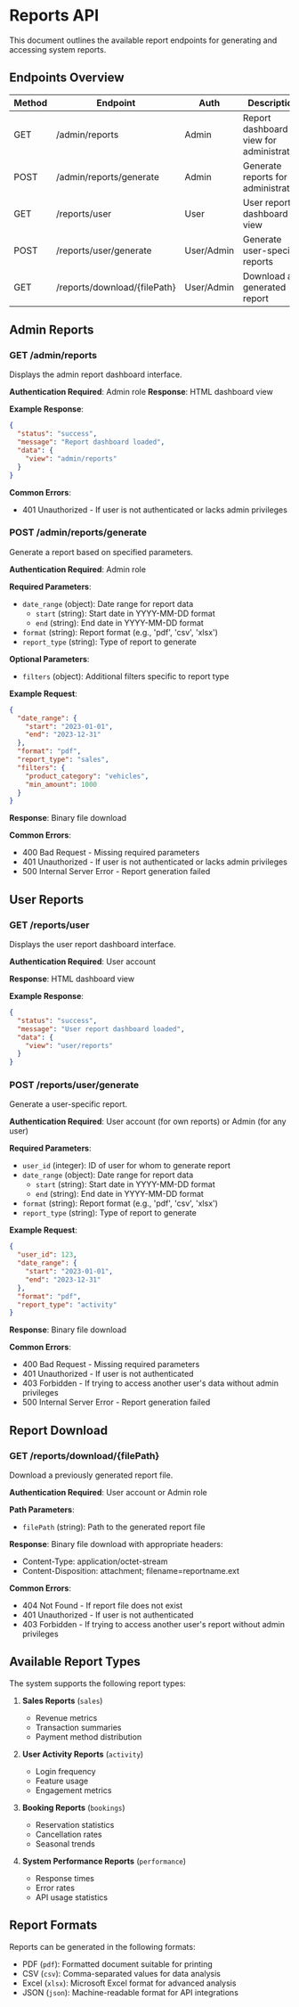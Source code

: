 # Reports API

This document outlines the available report endpoints for generating and accessing system reports.

## Endpoints Overview

| Method | Endpoint | Auth | Description |
|--------|----------|------|-------------|
| GET | /admin/reports | Admin | Report dashboard view for administrators |
| POST | /admin/reports/generate | Admin | Generate reports for administrators |
| GET | /reports/user | User | User report dashboard view |
| POST | /reports/user/generate | User/Admin | Generate user-specific reports |
| GET | /reports/download/{filePath} | User/Admin | Download a generated report |

## Admin Reports

### GET /admin/reports
Displays the admin report dashboard interface.

**Authentication Required**: Admin role
**Response**: HTML dashboard view

**Example Response**:
```json
{
  "status": "success",
  "message": "Report dashboard loaded",
  "data": {
    "view": "admin/reports"
  }
}
```

**Common Errors**:
- 401 Unauthorized - If user is not authenticated or lacks admin privileges

### POST /admin/reports/generate
Generate a report based on specified parameters.

**Authentication Required**: Admin role

**Required Parameters**:
- `date_range` (object): Date range for report data
  - `start` (string): Start date in YYYY-MM-DD format
  - `end` (string): End date in YYYY-MM-DD format
- `format` (string): Report format (e.g., 'pdf', 'csv', 'xlsx')
- `report_type` (string): Type of report to generate

**Optional Parameters**:
- `filters` (object): Additional filters specific to report type

**Example Request**:
```json
{
  "date_range": {
    "start": "2023-01-01",
    "end": "2023-12-31"
  },
  "format": "pdf",
  "report_type": "sales",
  "filters": {
    "product_category": "vehicles",
    "min_amount": 1000
  }
}
```

**Response**: Binary file download

**Common Errors**:
- 400 Bad Request - Missing required parameters
- 401 Unauthorized - If user is not authenticated or lacks admin privileges
- 500 Internal Server Error - Report generation failed

## User Reports

### GET /reports/user
Displays the user report dashboard interface.

**Authentication Required**: User account

**Response**: HTML dashboard view

**Example Response**:
```json
{
  "status": "success",
  "message": "User report dashboard loaded",
  "data": {
    "view": "user/reports"
  }
}
```

### POST /reports/user/generate
Generate a user-specific report.

**Authentication Required**: User account (for own reports) or Admin (for any user)

**Required Parameters**:
- `user_id` (integer): ID of user for whom to generate report
- `date_range` (object): Date range for report data
  - `start` (string): Start date in YYYY-MM-DD format
  - `end` (string): End date in YYYY-MM-DD format
- `format` (string): Report format (e.g., 'pdf', 'csv', 'xlsx')
- `report_type` (string): Type of report to generate

**Example Request**:
```json
{
  "user_id": 123,
  "date_range": {
    "start": "2023-01-01",
    "end": "2023-12-31"
  },
  "format": "pdf",
  "report_type": "activity"
}
```

**Response**: Binary file download

**Common Errors**:
- 400 Bad Request - Missing required parameters
- 401 Unauthorized - If user is not authenticated
- 403 Forbidden - If trying to access another user's data without admin privileges
- 500 Internal Server Error - Report generation failed

## Report Download

### GET /reports/download/{filePath}
Download a previously generated report file.

**Authentication Required**: User account or Admin role

**Path Parameters**:
- `filePath` (string): Path to the generated report file

**Response**: Binary file download with appropriate headers:
- Content-Type: application/octet-stream
- Content-Disposition: attachment; filename=reportname.ext

**Common Errors**:
- 404 Not Found - If report file does not exist
- 401 Unauthorized - If user is not authenticated
- 403 Forbidden - If trying to access another user's report without admin privileges

## Available Report Types

The system supports the following report types:

1. **Sales Reports** (`sales`)
   - Revenue metrics
   - Transaction summaries
   - Payment method distribution

2. **User Activity Reports** (`activity`)
   - Login frequency
   - Feature usage
   - Engagement metrics

3. **Booking Reports** (`bookings`)
   - Reservation statistics
   - Cancellation rates
   - Seasonal trends

4. **System Performance Reports** (`performance`)
   - Response times
   - Error rates
   - API usage statistics

## Report Formats

Reports can be generated in the following formats:

- PDF (`pdf`): Formatted document suitable for printing
- CSV (`csv`): Comma-separated values for data analysis
- Excel (`xlsx`): Microsoft Excel format for advanced analysis
- JSON (`json`): Machine-readable format for API integrations
